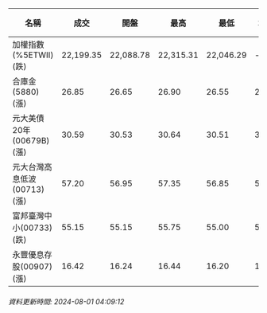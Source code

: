 | 名稱 | 成交 | 開盤 | 最高 | 最低 | 均價 | 成交金額(億) | 昨收 | 漲跌幅 | 漲跌 | 總量 | 昨量 | 振幅 |
| -------- | -------- | -------- | -------- |-------- | -------- | -------- |-------- |-------- |-------- | -------- | -------- |-------- |
|加權指數(%5ETWII) (跌)|22,199.35|22,088.78|22,315.31|22,046.29|-|3,742.35|22,223.57|0.11%|24.22|8,451,943|0|1.21%|
|合庫金(5880) (漲)|26.85|26.65|26.90|26.55|26.83|2.22|26.65|0.75%|0.20|8,281|7,676|1.31%|
|元大美債20年(00679B) (漲)|30.59|30.53|30.64|30.51|30.60|21.81|30.43|0.53%|0.16|71,289|53,062|0.43%|
|元大台灣高息低波(00713) (漲)|57.20|56.95|57.35|56.85|57.07|3.24|57.00|0.35%|0.20|5,672|18,106|0.88%|
|富邦臺灣中小(00733) (跌)|55.15|55.15|55.75|55.00|55.22|0.711|55.55|0.72%|0.40|1,288|3,427|1.35%|
|永豐優息存股(00907) (漲)|16.42|16.24|16.44|16.20|16.35|0.411|16.24|1.11%|0.18|2,512|2,664|1.48%|
###### 資料更新時間: 2024-08-01 04:09:12